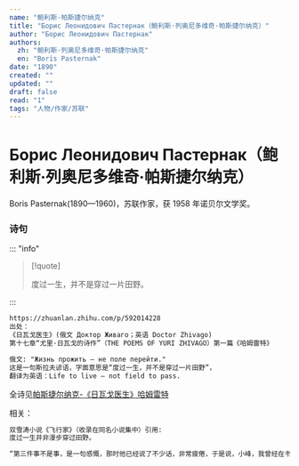 ```yaml
---
name: "鲍利斯·帕斯捷尔纳克"
title: "Борис Леонидович Пастернак（鲍利斯·列奥尼多维奇·帕斯捷尔纳克）"
author: "Борис Леонидович Пастернак"
authors:
  zh: "鲍利斯·列奥尼多维奇·帕斯捷尔纳克"
  en: "Boris Pasternak"
date: "1890"
created: ""
updated: ""
draft: false
read: "1"
tags: "人物/作家/苏联"
---
```


# Борис Леонидович Пастернак（鲍利斯·列奥尼多维奇·帕斯捷尔纳克）

Boris Pasternak(1890—1960)，苏联作家，获 1958 年诺贝尔文学奖。

### 诗句

::: "info"

> [!quote]
>
> 度过一生，并不是穿过一片田野。

:::

```markdown
https://zhuanlan.zhihu.com/p/592014228
出处：
《日瓦戈医生》(俄文 Доктор Живаго；英语 Doctor Zhivago)
第十七章“尤里·日瓦戈的诗作”（THE POEMS OF YURI ZHIVAGO）第一篇《哈姆雷特》

俄文: "Жизнь прожить — не поле перейти."
这是一句斯拉夫谚语，字面意思是“度过一生，并不是穿过一片田野”，
翻译为英语：Life to live — not field to pass.
```

全诗见[帕斯捷尔纳克-《日瓦戈医生》哈姆雷特](../post/pasternak-1957.md)

相关：

```markdown
双雪涛小说《飞行家》（收录在同名小说集中）引用:
度过一生并非漫步穿过田野。

“第三件事不是事，是一句感慨，那时他已经说了不少话，非常疲倦，于是说，小峰，我曾经在书上看过一句话，今天才深有体会。我说，爸，什么话？他说，度过一生并非漫步穿过田野，忘了这话是谁说的，现在突然想起，觉得很有道理，很想念躺在房檐上看书的时候，有机会你也可以试试。说完就闭上眼睛睡着了，再没清醒过来”
```
